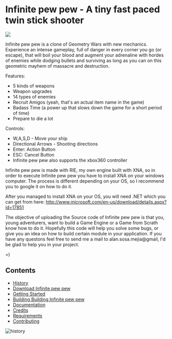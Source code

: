 # Infinite pew pew - A tiny fast paced twin stick shooter


<img src="https://www.dropbox.com/s/w5sb3pyeef64ns6/Feature.jpg?dl=1" align="center"><br />


Infinite pew pew is a clone of Geometry Wars with new mechanics. Experience an intense gameplay, full of danger in every corner you go (or escape), that will boil your blood and augment your adrenaline with hordes of enemies while dodging bullets and surviving as long as you can on this geometric mayhem of massacre and destruction.

Features:

- 5 kinds of weapons
- Weapon upgrades
- 14 types of enemies
- Recruit Amigos (yeah, that's an actual item name in the game)
- Badass Time (a power up that slows down the game for a short period of time)
- Prepare to die a lot

Controls: 

- W,A,S,D - Move your ship
- Directional Arrows - Shooting directions
- Enter: Action Button
- ESC: Cancel Button
- Infinite pew pew also supports the xbox360 controller

Infinite pew pew is made with RIE, my own engine built with XNA, so in order to execute Infinite pew pew you have to install XNA on your windows computer. The process is different depending on your OS, so I recommend you to google it on how to do it. 

After you managed to install XNA on your OS, you will need .NET which you can get from here:
http://www.microsoft.com/en-us/download/details.aspx?id=17851

The objective of uploading the Source code of Infinite pew pew is that you, young adventurers, want to build a Game Engine or a Game from Scrath know how to do it. Hopefully this code will help you solve some bugs, or give you an idea on how to build certain module in your application. If you have any questons feel free to send me a mail to alan.sosa.mejia@gmail, I'd be glad to help you in your project. 

=)

## Contents

- [History](#history)
- [Download Infinite pew pew](#download)
- [Getting Started](#getting-started)
- [Building Building Infinite pew pew](#Building-infinite-pew-pew)
- [Documentation](#documentation)
- [Credits](#credits)
- [Requirements](#requirements)
- [Contributing](#contributing)

<a name="history"></a>
![history](http://s21.postimg.org/uffejhlef/history_header.png "history")


